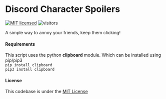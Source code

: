 # Discord Character Spoilers
[![MIT licensed](https://img.shields.io/badge/license-MIT-brightgreen.svg)](LICENSE) ![visitors](https://visitor-badge.glitch.me/badge?page_id=olivialejon.discord-spoilers)

A simple way to annoy your friends, keep them clicking!

#### Requirements
This script uses the python **clipboard** module. Which can be installed using pip/pip3 <br/>
```pip install clipboard```<br/>
```pip3 install clipboard``` 

#### License
This codebase is under the <a href="https://github.com/olivialeijon/discord-spoilers/blob/main/LICENSE">MIT License</a>
